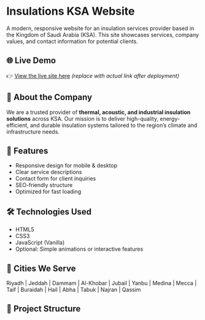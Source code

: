 # Insulations KSA Website

A modern, responsive website for an insulation services provider based in the Kingdom of Saudi Arabia (KSA). This site showcases services, company values, and contact information for potential clients.

## 🌐 Live Demo
👉 [View the live site here]([https://your-site.vercel.app](https://insulation-one.vercel.app) ) *(replace with actual link after deployment)*

## 💼 About the Company

We are a trusted provider of **thermal, acoustic, and industrial insulation solutions** across KSA. Our mission is to deliver high-quality, energy-efficient, and durable insulation systems tailored to the region’s climate and infrastructure needs.

## 🧰 Features

- Responsive design for mobile & desktop
- Clear service descriptions
- Contact form for client inquiries
- SEO-friendly structure
- Optimized for fast loading

## 🛠 Technologies Used

- HTML5
- CSS3
- JavaScript (Vanilla)
- Optional: Simple animations or interactive features

## 🏢 Cities We Serve

Riyadh | Jeddah | Dammam | Al-Khobar | Jubail | Yanbu | Medina | Mecca | Taif | Buraidah | Hail | Abha | Tabuk | Najran | Qassim

## 📁 Project Structure
